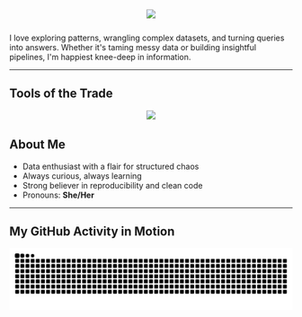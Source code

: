 <h1 align="center">
  <img src="https://svg-banners.vercel.app/api?type=rainbow&text1=Hiya!%20👋🏻%20I'm%20Aya!&width=800&height=150&bg=transparent" />
</h1>


I love exploring patterns, wrangling complex datasets, and turning queries into answers. Whether it's taming messy data or building insightful pipelines, I'm happiest knee-deep in information.

---

## Tools of the Trade

<div align="center">
  <img src="https://skillicons.dev/icons?i=python,r,java,scala,js,ts,postgres,aws,gcp,kafka,rabbitmq,yarn,bash,tensorflow,pytorch,matplotlib" />
</div>

## About Me
- Data enthusiast with a flair for structured chaos
- Always curious, always learning
- Strong believer in reproducibility and clean code
- Pronouns: **She/Her**

---
## My GitHub Activity in Motion
![Snake Animation](https://raw.githubusercontent.com/Ayaindeed/Ayaindeed-/output/github-contribution-grid-snake.svg)

